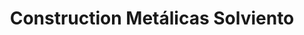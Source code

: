 ---
title: "Construction Metálicas Solviento"
url: /motril/construction-metalicas-solviento/
shop: piezas de automóviles
---